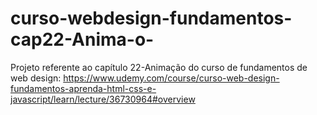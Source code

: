 # curso-webdesign-fundamentos-cap22-Anima-o-
Projeto referente ao capítulo 22-Animação do curso de fundamentos de web design: https://www.udemy.com/course/curso-web-design-fundamentos-aprenda-html-css-e-javascript/learn/lecture/36730964#overview
